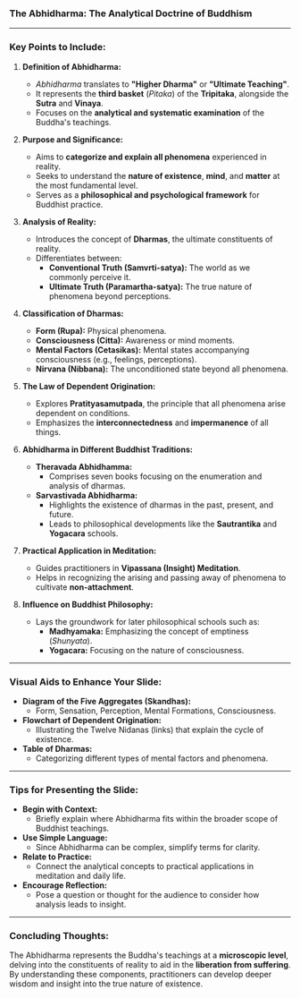 ### **The Abhidharma: The Analytical Doctrine of Buddhism**

---

### **Key Points to Include:**

1. **Definition of Abhidharma:**
   - *Abhidharma* translates to **"Higher Dharma"** or **"Ultimate Teaching"**.
   - It represents the **third basket** (*Pitaka*) of the **Tripitaka**, alongside the **Sutra** and **Vinaya**.
   - Focuses on the **analytical and systematic examination** of the Buddha's teachings.

2. **Purpose and Significance:**
   - Aims to **categorize and explain all phenomena** experienced in reality.
   - Seeks to understand the **nature of existence**, **mind**, and **matter** at the most fundamental level.
   - Serves as a **philosophical and psychological framework** for Buddhist practice.

3. **Analysis of Reality:**
   - Introduces the concept of **Dharmas**, the ultimate constituents of reality.
   - Differentiates between:
     - **Conventional Truth (Samvrti-satya):** The world as we commonly perceive it.
     - **Ultimate Truth (Paramartha-satya):** The true nature of phenomena beyond perceptions.

4. **Classification of Dharmas:**
   - **Form (Rupa):** Physical phenomena.
   - **Consciousness (Citta):** Awareness or mind moments.
   - **Mental Factors (Cetasikas):** Mental states accompanying consciousness (e.g., feelings, perceptions).
   - **Nirvana (Nibbana):** The unconditioned state beyond all phenomena.

5. **The Law of Dependent Origination:**
   - Explores **Pratityasamutpada**, the principle that all phenomena arise dependent on conditions.
   - Emphasizes the **interconnectedness** and **impermanence** of all things.

6. **Abhidharma in Different Buddhist Traditions:**
   - **Theravada Abhidhamma:**
     - Comprises seven books focusing on the enumeration and analysis of dharmas.
   - **Sarvastivada Abhidharma:**
     - Highlights the existence of dharmas in the past, present, and future.
     - Leads to philosophical developments like the **Sautrantika** and **Yogacara** schools.

7. **Practical Application in Meditation:**
   - Guides practitioners in **Vipassana (Insight) Meditation**.
   - Helps in recognizing the arising and passing away of phenomena to cultivate **non-attachment**.

8. **Influence on Buddhist Philosophy:**
   - Lays the groundwork for later philosophical schools such as:
     - **Madhyamaka:** Emphasizing the concept of emptiness (*Shunyata*).
     - **Yogacara:** Focusing on the nature of consciousness.

---

### **Visual Aids to Enhance Your Slide:**

- **Diagram of the Five Aggregates (Skandhas):**
  - Form, Sensation, Perception, Mental Formations, Consciousness.
- **Flowchart of Dependent Origination:**
  - Illustrating the  Twelve Nidanas (links) that explain the cycle of existence.
- **Table of Dharmas:**
  - Categorizing different types of mental factors and phenomena.

---

### **Tips for Presenting the Slide:**

- **Begin with Context:**
  - Briefly explain where Abhidharma fits within the broader scope of Buddhist teachings.
- **Use Simple Language:**
  - Since Abhidharma can be complex, simplify terms for clarity.
- **Relate to Practice:**
  - Connect the analytical concepts to practical applications in meditation and daily life.
- **Encourage Reflection:**
  - Pose a question or thought for the audience to consider how analysis leads to insight.

---

### **Concluding Thoughts:**

The Abhidharma represents the Buddha's teachings at a **microscopic level**, delving into the constituents of reality to aid in the **liberation from suffering**. By understanding these components, practitioners can develop deeper wisdom and insight into the true nature of existence.
